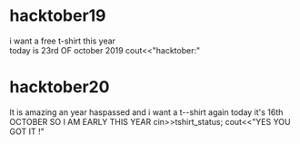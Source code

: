 # hacktober19
i want a free t-shirt this year
<br>
today is 23rd OF october 2019
cout<<"hacktober:"
# hacktober20
It is amazing 
an year haspassed and i want a t--shirt again
today  it's 16th OCTOBER SO I AM EARLY THIS YEAR
cin>>tshirt_status;
cout<<"YES YOU GOT IT !"
